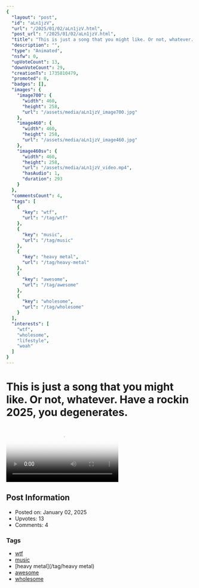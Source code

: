 ```yaml
---
{
  "layout": "post",
  "id": "aLn1jzV",
  "url": "/2025/01/02/aLn1jzV.html",
  "post_url": "/2025/01/02/aLn1jzV.html",
  "title": "This is just a song that you might like. Or not, whatever. Have a rockin 2025, you degenerates.",
  "description": "",
  "type": "Animated",
  "nsfw": 0,
  "upVoteCount": 13,
  "downVoteCount": 29,
  "creationTs": 1735810479,
  "promoted": 0,
  "badges": [],
  "images": {
    "image700": {
      "width": 460,
      "height": 258,
      "url": "/assets/media/aLn1jzV_image700.jpg"
    },
    "image460": {
      "width": 460,
      "height": 258,
      "url": "/assets/media/aLn1jzV_image460.jpg"
    },
    "image460sv": {
      "width": 460,
      "height": 258,
      "url": "/assets/media/aLn1jzV_video.mp4",
      "hasAudio": 1,
      "duration": 293
    }
  },
  "commentsCount": 4,
  "tags": [
    {
      "key": "wtf",
      "url": "/tag/wtf"
    },
    {
      "key": "music",
      "url": "/tag/music"
    },
    {
      "key": "heavy metal",
      "url": "/tag/heavy-metal"
    },
    {
      "key": "awesome",
      "url": "/tag/awesome"
    },
    {
      "key": "wholesome",
      "url": "/tag/wholesome"
    }
  ],
  "interests": [
    "wtf",
    "wholesome",
    "lifestyle",
    "woah"
  ]
}
---
```


# This is just a song that you might like. Or not, whatever. Have a rockin 2025, you degenerates.

<video controls playsinline loop poster="/assets/media/aLn1jzV_image460.jpg">
  <source src="/assets/media/aLn1jzV_video.mp4" type="video/mp4">
  Your browser does not support the video tag.
</video>

## Post Information

- Posted on: January 02, 2025
- Upvotes: 13
- Comments: 4

### Tags

- [wtf](/tag/wtf)
- [music](/tag/music)
- [heavy metal](/tag/heavy metal)
- [awesome](/tag/awesome)
- [wholesome](/tag/wholesome)
